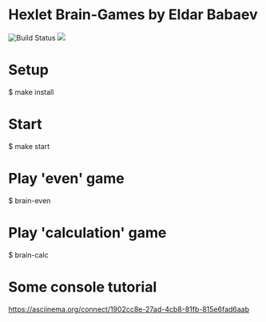 # Hexlet Brain-Games by Eldar Babaev
![Build Status](https://travis-ci.org/BabayevEldar/project-lvl1-s486.svg?branch=master)
<a href="https://codeclimate.com/github/codeclimate/codeclimate/maintainability"><img src="https://api.codeclimate.com/v1/badges/a99a88d28ad37a79dbf6/maintainability" /></a>

# Setup

$ make install

# Start

$ make start

# Play 'even' game

$ brain-even

# Play 'calculation' game

$ brain-calc

# Some console tutorial
https://asciinema.org/connect/1902cc8e-27ad-4cb8-81fb-815e6fad6aab

